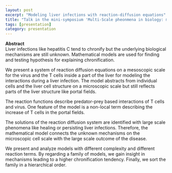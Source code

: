 ```yaml
---
layout: post
excerpt: "Modeling liver infections with reaction-diffusion equations" 
title: "Talk in the mini-symposium 'Multi-Scale pheonmena in biology: modelling and analysis' at the European Conference of Mathematical and Theoretical Biology (ECMTB), Heidelberg"
tags: [presentation]
category: presentation
---
```


<b>Abstract</b><br>
Liver infections like hepatitis C tend to chronify but the underlying biological mechanisms are still unknown. 
Mathematical models are used for finding and testing hypothesis for explaining chronification. 

We present a system of reaction diffusion equations on a mesoscopic scale for the virus and the T cells inside a part of the liver for modeling the interactions during a liver infection. 
The model abstracts from individual cells and the liver cell structure on a microscopic scale but still reflects parts of the liver structure like portal fields.

The reaction functions describe predator-prey based interactions of T cells and virus. 
One feature of the model is a non-local term describing the increase of T cells in the portal fields.

The solutions of the reaction diffusion system are identified with large scale phenomena like healing or persisting liver infections. 
Therefore, the mathematical model connects the unknown mechanisms on the microscopic cell scale with the large scale outcome of the disease. 

We present and analyze models with different complexity and different reaction terms. 
By regarding a family of models, we gain insight in mechanisms leading to a higher chronification tendency. 
Finally, we sort the family in a hierarchical order. 